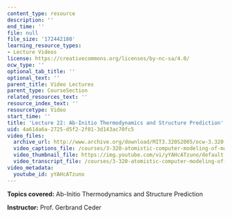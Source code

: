 ```yaml
---
content_type: resource
description: ''
end_time: ''
file: null
file_size: '172442180'
learning_resource_types:
- Lecture Videos
license: https://creativecommons.org/licenses/by-nc-sa/4.0/
ocw_type: ''
optional_tab_title: ''
optional_text: ''
parent_title: Video Lectures
parent_type: CourseSection
related_resources_text: ''
resource_index_text: ''
resourcetype: Video
start_time: ''
title: 'Lecture 22: Ab-Initio Thermodynamics and Structure Prediction'
uid: 4a614a6a-2725-d5f2-2f01-3d143ac70fc5
video_files:
  archive_url: http://www.archive.org/download/MIT3.320S2005/ocw-3.320-lec-17-28apr05-220k.mp4
  video_captions_file: /courses/3-320-atomistic-computer-modeling-of-materials-sma-5107-spring-2005/00df0c94c5d35d898a6caad250841d48_yYAHcATzuno.vtt
  video_thumbnail_file: https://img.youtube.com/vi/yYAHcATzuno/default.jpg
  video_transcript_file: /courses/3-320-atomistic-computer-modeling-of-materials-sma-5107-spring-2005/265337dc75998942dd01d51fbc6c6e7f_yYAHcATzuno.pdf
video_metadata:
  youtube_id: yYAHcATzuno
---
```


**Topics covered:** Ab-Initio Thermodynamics and Structure Prediction

**Instructor:** Prof. Gerbrand Ceder

